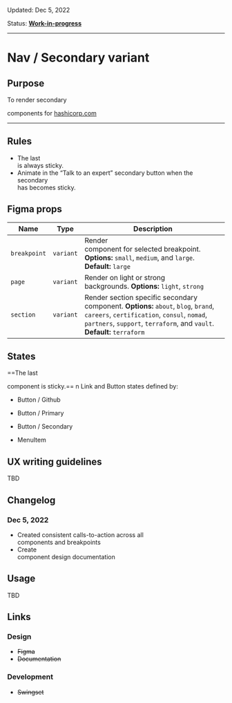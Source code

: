 Updated: Dec 5, 2022

Status: **[Work-in-progress](https://hashicorp-wpl-documentation.vercel.app/guides/can-i-use#work-in-progress)**



---

# Nav / Secondary variant

## Purpose

To render secondary <nav /> components for [hashicorp.com](https://www.hashicorp.com/)



---

## Rules

* The last <nav /> is always sticky.
* Animate in the “Talk to an expert” secondary button when the secondary <nav /> has becomes sticky.

## Figma props

| Name | Type | Description |
|----|----|----|
| `breakpoint` | `variant` | Render <nav /> component for selected breakpoint. **Options:** `small`, `medium`, and `large`. **Default:** `large` |
| `page` | `variant` | Render on light or strong backgrounds. **Options:** `light`, `strong` |
| `section` | `variant` | Render section specific secondary <na/> component. **Options:** `about`, `blog`, `brand`, `careers`, `certification`, `consul`, `nomad`, `partners`, `support`, `terraform`, and `vault`. **Default:** `terraform` |

## States

==The last <nav /> component is sticky.== n Link and Button states defined by:

* Button / Github
* Button / Primary
* Button / Secondary


* MenuItem

## UX writing guidelines

TBD

## Changelog

### Dec 5, 2022

* Created consistent calls-to-action across all <nav /> components and breakpoints
* Create <nav /> component design documentation

## Usage

TBD

## Links

### Design

* ~~Figma~~
* ~~Documentation~~

### Development

* ~~Swingset~~


